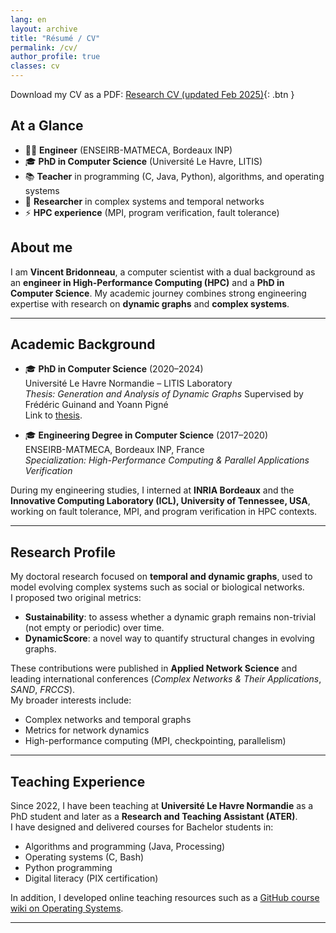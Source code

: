```yaml
---
lang: en
layout: archive
title: "Résumé / CV"
permalink: /cv/
author_profile: true
classes: cv
---
```


Download my CV as a PDF: [Research CV (updated Feb 2025)](/files/CV_Recherche.pdf){: .btn }


## At a Glance

- 🧑‍💻 **Engineer** (ENSEIRB-MATMECA, Bordeaux INP)  
- 🎓 **PhD in Computer Science** (Université Le Havre, LITIS)  
- 📚 **Teacher** in programming (C, Java, Python), algorithms, and operating systems  
- 🔬 **Researcher** in complex systems and temporal networks  
- ⚡ **HPC experience** (MPI, program verification, fault tolerance)

## About me

I am **Vincent Bridonneau**, a computer scientist with a dual background as an **engineer in High-Performance Computing (HPC)** and a **PhD in Computer Science**. My academic journey combines strong engineering expertise with research on **dynamic graphs** and **complex systems**.

---

## Academic Background

- 🎓 **PhD in Computer Science** (2020–2024)  
  Université Le Havre Normandie – LITIS Laboratory  
  *Thesis: Generation and Analysis of Dynamic Graphs*
  Supervised by Frédéric Guinand and Yoann Pigné  
  Link to [thesis](https://theses.hal.science/tel-04888896).

- 🎓 **Engineering Degree in Computer Science** (2017–2020)  
  ENSEIRB-MATMECA, Bordeaux INP, France  
  *Specialization: High-Performance Computing & Parallel Applications Verification*  

During my engineering studies, I interned at **INRIA Bordeaux** and the **Innovative Computing Laboratory (ICL), University of Tennessee, USA**, working on fault tolerance, MPI, and program verification in HPC contexts.  

---

## Research Profile

My doctoral research focused on **temporal and dynamic graphs**, used to model evolving complex systems such as social or biological networks.  
I proposed two original metrics:  

- **Sustainability**: to assess whether a dynamic graph remains non-trivial (not empty or periodic) over time.  
- **DynamicScore**: a novel way to quantify structural changes in evolving graphs.  

These contributions were published in **Applied Network Science** and leading international conferences (*Complex Networks & Their Applications*, *SAND*, *FRCCS*).  
My broader interests include:  

- Complex networks and temporal graphs  
- Metrics for network dynamics  
- High-performance computing (MPI, checkpointing, parallelism)  

---

## Teaching Experience

Since 2022, I have been teaching at **Université Le Havre Normandie** as a PhD student and later as a **Research and Teaching Assistant (ATER)**.  
I have designed and delivered courses for Bachelor students in:  

- Algorithms and programming (Java, Processing)  
- Operating systems (C, Bash)  
- Python programming  
- Digital literacy (PIX certification)  

In addition, I developed online teaching resources such as a [GitHub course wiki on Operating Systems](https://github.com/vbridonneau/CoursSysteme/wiki).  

---
